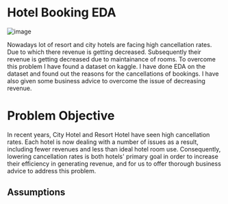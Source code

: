 # Hotel Booking EDA
![image](https://user-images.githubusercontent.com/131600014/234294506-6444a786-f4f7-42da-a282-52dee8a7f2b0.png)

Nowadays lot of resort and city hotels are facing high cancellation rates. Due to which there revenue is getting decreased. Subsequently their revenue is getting decreased due to maintainance of rooms. To overcome this problem I have found a dataset on kaggle. I have done EDA on the dataset and found out the reasons for the cancellations of bookings. I have also given some business advice to overcome the issue of decreasing revenue.

# Problem Objective
In recent years, City Hotel and Resort Hotel have seen high cancellation rates. Each hotel is now dealing with a number of issues as a result, including fewer revenues and less than ideal hotel room use. Consequently, lowering cancellation rates is both hotels' primary goal in order to increase their efficiency in generating revenue, and for us to offer thorough business advice to address this problem.

## Assumptions

